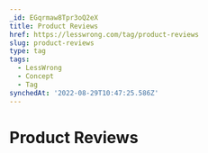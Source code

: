 ```yaml
---
_id: EGqrmaw8Tpr3oQ2eX
title: Product Reviews
href: https://lesswrong.com/tag/product-reviews
slug: product-reviews
type: tag
tags:
  - LessWrong
  - Concept
  - Tag
synchedAt: '2022-08-29T10:47:25.586Z'
---
```

# Product Reviews

